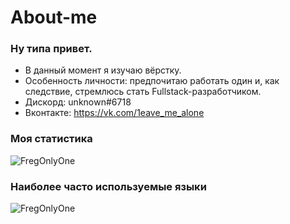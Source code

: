 # About-me

### Ну типа привет.

- В данный момент я изучаю вёрстку.
- Особенность личности: предпочитаю работать один и, как следствие, стремлюсь стать Fullstack-разработчиком.
- Дискорд: unknоwn#6718
- Вконтакте: https://vk.com/1eave_me_alone
  
### Моя статистика
<p align="left"><img src="https://github-readme-stats.vercel.app/api?username=FregOnlyOne&show_icons=true&theme=tokyonight" alt="FregOnlyOne"/>

### Наиболее часто используемые языки
<p align="left"><img src="https://github-readme-stats.vercel.app/api/top-langs/?username=FregOnlyOne&layout=compact&theme=tokyonight" alt="FregOnlyOne"/>
